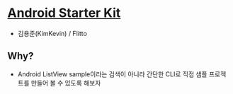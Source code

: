# [Android Starter Kit](https://github.com/kimkevin/AndroidStarterKit)
- 김용준(KimKevin) / Flitto

## Why?
- Android ListView sample이라는 검색이 아니라 간단한 CLI로 직접 샘플 프로젝트를 만들어 볼 수 있도록 해보자
